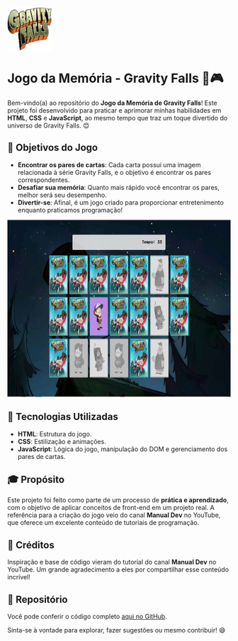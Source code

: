 <img src="images/logo.png" alt="Image" height="100" width="100" align-items="center">

# Jogo da Memória - Gravity Falls 🧠🎮

Bem-vindo(a) ao repositório do **Jogo da Memória de Gravity Falls**! Este projeto foi desenvolvido para praticar e aprimorar minhas habilidades em **HTML**, **CSS** e **JavaScript**, ao mesmo tempo que traz um toque divertido do universo de Gravity Falls. 😊

## 🎯 Objetivos do Jogo

- **Encontrar os pares de cartas**: Cada carta possui uma imagem relacionada à série Gravity Falls, e o objetivo é encontrar os pares correspondentes.
- **Desafiar sua memória**: Quanto mais rápido você encontrar os pares, melhor será seu desempenho.
- **Divertir-se**: Afinal, é um jogo criado para proporcionar entretenimento enquanto praticamos programação!

<img src="images/JogoDaMemoria.png" alt="Image" height="400" width="600">

## 🚀 Tecnologias Utilizadas

- **HTML**: Estrutura do jogo.
- **CSS**: Estilização e animações.
- **JavaScript**: Lógica do jogo, manipulação do DOM e gerenciamento dos pares de cartas.

## 🎓 Propósito

Este projeto foi feito como parte de um processo de **prática e aprendizado**, com o objetivo de aplicar conceitos de front-end em um projeto real. A referência para a criação do jogo veio do canal **Manual Dev** no YouTube, que oferece um excelente conteúdo de tutoriais de programação.

## 👏 Créditos

Inspiração e base de código vieram do tutorial do canal **Manual Dev** no YouTube. Um grande agradecimento a eles por compartilhar esse conteúdo incrível!

## 🔗 Repositório

Você pode conferir o código completo [aqui no GitHub](https://jogo-da-memoria-gih.netlify.app).


Sinta-se à vontade para explorar, fazer sugestões ou mesmo contribuir! 😄




